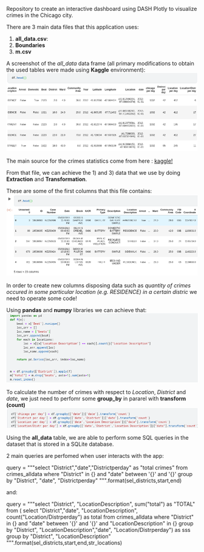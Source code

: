 Repository to create an interactive dashboard using DASH Plotly to visualize crimes in the Chicago city.

There are 3 main data files that this application uses: 

1) **all_data.csv**: 
2) **Boundaries**
3) **m.csv**

A screenshot of the *all_data* data frame (all primary modifications to obtain the used tables were made using **Kaggle** environment):
![Data frame](https://github.com/danielfurlan/chicago_crimes/blob/master/images/df_alldata.png)

The main source for the crimes statistics come from here : [kaggle!](https://www.kaggle.com/chicago/chicago-crime) 

From that file, we can achieve the 1) and 3) data that we use by doing **Extraction** and **Transformation**.

These are some of the first columns that this file contains:
![Data frame](https://github.com/danielfurlan/chicago_crimes/blob/master/images/df_chicago.png)

In order to create new columns disposing data such as *quantity of crimes occured in some particular location (e.g. RESIDENCE) in a certain distric* we need to operate some code!

Using **pandas** and **numpy** libraries we can achieve that:
![beats](https://github.com/danielfurlan/chicago_crimes/blob/master/images/beats_chicago.png)

To calculate the number of crimes with respect to *Location*, *District* and *date*, we just need to perfomr some **group_by** in pararel with **transform (count)**
![columns](https://github.com/danielfurlan/chicago_crimes/blob/master/images/columns_chicago.png)

Using the **all_data** table, we are able to perform some SQL queries in the dataset that is stored in a SQLite database.

2 main queries are perfomed when user interacts with the app:

query = """select "District","date","Districtperday" as "total crimes" 
          from crimes_alldata 
          where "District" in {} and "date" between '{}' and '{}' 
          group by "District", "date", "Districtperday" """.format(sel_districts,start,end)

and:

query = """select "District", "LocationDescription", sum("total") as "TOTAL" 
        from (
                select "District","date", "LocationDescription", count("Location/Distrperday") as total 
                        from crimes_alldata 
                        where "District" in {} and "date" between '{}' and '{}' and "LocationDescription" in {}
                        group by "District", "LocationDescription","date", "Location/Distrperday") as sss
        group by "District", "LocationDescription" """.format(sel_districts,start,end,str_locations)

